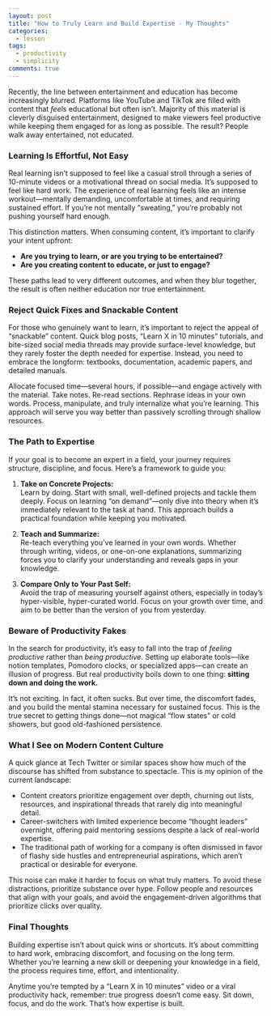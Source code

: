 ```yaml
---
layout: post
title: "How to Truly Learn and Build Expertise - My Thoughts"
categories:
  - lesson
tags:
  - productivity
  - simplicity
comments: true
--- 
```


Recently, the line between entertainment and education has become increasingly blurred. Platforms like YouTube and TikTok are filled with content that *feels* educational but often isn’t. Majority of this material is cleverly disguised entertainment, designed to make viewers feel productive while keeping them engaged for as long as possible. The result? People walk away entertained, not educated.
 

### Learning Is Effortful, Not Easy  
Real learning isn’t supposed to feel like a casual stroll through a series of 10-minute videos or a motivational thread on social media. It’s supposed to feel like hard work. The experience of real learning feels like an intense workout—mentally demanding, uncomfortable at times, and requiring sustained effort. If you’re not mentally “sweating,” you’re probably not pushing yourself hard enough.  

This distinction matters. When consuming content, it’s important to clarify your intent upfront:  
- **Are you trying to learn, or are you trying to be entertained?**  
- **Are you creating content to educate, or just to engage?**  

These paths lead to very different outcomes, and when they blur together, the result is often neither education nor true entertainment.  

### Reject Quick Fixes and Snackable Content  
For those who genuinely want to learn, it’s important to reject the appeal of “snackable” content. Quick blog posts, “Learn X in 10 minutes” tutorials, and bite-sized social media threads may provide surface-level knowledge, but they rarely foster the depth needed for expertise. Instead, you need to embrace the longform: textbooks, documentation, academic papers, and detailed manuals.  

Allocate focused time—several hours, if possible—and engage actively with the material. Take notes. Re-read sections. Rephrase ideas in your own words. Process, manipulate, and truly internalize what you’re learning. This approach will serve you way better than passively scrolling through shallow resources.  

### The Path to Expertise  
If your goal is to become an expert in a field, your journey requires structure, discipline, and focus. Here’s a framework to guide you:  

1. **Take on Concrete Projects:**  
   Learn by doing. Start with small, well-defined projects and tackle them deeply. Focus on learning “on demand”—only dive into theory when it’s immediately relevant to the task at hand. This approach builds a practical foundation while keeping you motivated.  

2. **Teach and Summarize:**  
   Re-teach everything you’ve learned in your own words. Whether through writing, videos, or one-on-one explanations, summarizing forces you to clarify your understanding and reveals gaps in your knowledge.  

3. **Compare Only to Your Past Self:**  
   Avoid the trap of measuring yourself against others, especially in today’s hyper-visible, hyper-curated world. Focus on your growth over time, and aim to be better than the version of you from yesterday.  

### Beware of Productivity Fakes  
In the search for productivity, it’s easy to fall into the trap of *feeling productive* rather than *being productive*. Setting up elaborate tools—like notion templates, Pomodoro clocks, or specialized apps—can create an illusion of progress. But real productivity boils down to one thing: **sitting down and doing the work.**  

It’s not exciting. In fact, it often sucks. But over time, the discomfort fades, and you build the mental stamina necessary for sustained focus. This is the true secret to getting things done—not magical “flow states” or cold showers, but good old-fashioned persistence.  

### What I See on Modern Content Culture  
A quick glance at Tech Twitter or similar spaces show how much of the discourse has shifted from substance to spectacle. This is my opinion of the current landscape:  
- Content creators prioritize engagement over depth, churning out lists, resources, and inspirational threads that rarely dig into meaningful detail.  
- Career-switchers with limited experience become “thought leaders” overnight, offering paid mentoring sessions despite a lack of real-world expertise.  
- The traditional path of working for a company is often dismissed in favor of flashy side hustles and entrepreneurial aspirations, which aren’t practical or desirable for everyone.  

This noise can make it harder to focus on what truly matters. To avoid these distractions, prioritize substance over hype. Follow people and resources that align with your goals, and avoid the engagement-driven algorithms that prioritize clicks over quality.  

### Final Thoughts  
Building expertise isn’t about quick wins or shortcuts. It’s about committing to hard work, embracing discomfort, and focusing on the long term. Whether you’re learning a new skill or deepening your knowledge in a field, the process requires time, effort, and intentionality.  

Anytime you’re tempted by a “Learn X in 10 minutes” video or a viral productivity hack, remember: true progress doesn’t come easy. Sit down, focus, and do the work. That’s how expertise is built.  